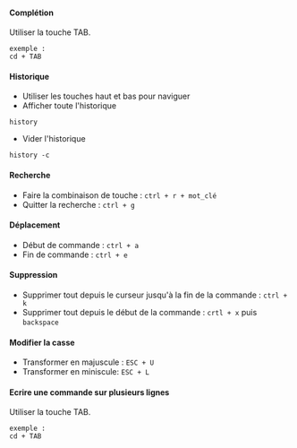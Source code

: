 #### Complétion
Utiliser la touche TAB. 
```
exemple :
cd + TAB
```
#### Historique
- Utiliser les touches haut et bas pour naviguer
- Afficher toute l'historique 
```
history 
```
- Vider l'historique
```
history -c
```
#### Recherche
- Faire la combinaison de touche : ```ctrl + r + mot_clé```
- Quitter la recherche : ```ctrl + g ```
#### Déplacement
- Début de commande : ```ctrl + a```
- Fin de commande : ```ctrl + e```
#### Suppression
- Supprimer tout depuis le curseur jusqu'à la fin de la commande : ```ctrl + k```
- Supprimer tout depuis le début de la commande : ```crtl + x``` puis ```backspace```
#### Modifier la casse
- Transformer en majuscule : ```ESC + U``` 
- Transformer en miniscule: ```ESC + L``` 

#### Ecrire une commande sur plusieurs lignes
Utiliser la touche TAB. 
```
exemple :
cd + TAB
```
